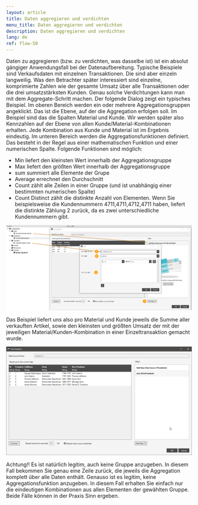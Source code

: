 ```yaml
---
layout: article
title: Daten aggregieren und verdichten
menu_title: Daten aggregieren und verdichten
description: Daten aggregieren und verdichten
lang: de
ref: flow-50
---
```

Daten zu aggregieren (bzw. zu verdichten, was dasselbe ist) ist ein absolut gängiger Anwendungsfall bei der Datenaufbereitung. Typische Beispiele sind Verkaufsdaten mit einzelnen Transaktionen. Die sind aber einzeln langweilig. Was den Betrachter später interessiert sind einzelne, komprimierte Zahlen wie der gesamte Umsatz über alle Transaktionen oder die drei umsatzstärksten Kunden. Genau solche Verdichtungen kann man mit dem Aggregate-Schritt machen.
Der folgende Dialog zeigt ein typisches Beispiel. Im oberen Bereich werden ein oder mehrere Aggregationsgruppen angeklickt. Das ist die Ebene, auf der die Aggregation erfolgen soll. Im Beispiel sind das die Spalten Material und Kunde. Wir werden später also Kennzahlen auf der Ebene von allen Kunde/Material-Kombinationen erhalten. Jede Kombination aus Kunde und Material ist im Ergebnis eindeutig.
Im unteren Bereich werden die Aggregationsfunktionen definiert. Das besteht in der Regel aus einer mathematischen Funktion und einer numerischen Spalte. Folgende Funktionen sind möglich:

* Min liefert den kleinsten Wert innerhalb der Aggregationsgruppe
* Max liefert den größten Wert innerhalb der Aggregationsgruppe
* sum summiert alle Elemente der Grupe
* Average errechnet den Durchschnitt
* Count zählt alle Zeilen in einer Gruppe (und ist unabhängig einer bestimmten numerischen Spalte)
* Count Distinct zählt die distinkte Anzahl von Elementen. Wenn Sie beispielsweise die Kundennummern 4711,4711,4712,4711 haben, liefert die distinkte Zählung 2 zurück, da es zwei unterschiedliche Kundennummern gibt.

![Join Data](/assets/images/dataflows/dataflows-join01.png)

Das Beispiel liefert uns also pro Material und Kunde jeweils die Summe aller verkauften Artikel, sowie den kleinsten und größten Umsatz der mit der jeweiligen Material/Kunden-Kombination in einer Einzeltransaktion gemacht wurde.

![Join Data](/assets/images/dataflows/dataflows-join02.png)

Achtung!! Es ist natürlich legitim, auch keine Gruppe anzugeben. In diesem Fall bekommen Sie genau eine Zeile zurück, die jeweils die Aggregation komplett über alle Daten enthält. Genauso ist es legitim, keine Aggregationsfunktion anzugeben. In diesem Fall erhalten Sie einfach nur die eindeutigen Kombinationen aus allen Elementen der gewählten Gruppe. Beide Fälle können in der Praxis Sinn ergeben.
